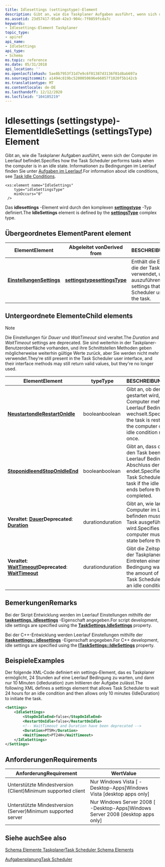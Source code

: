 ```yaml
---
title: Idlesettings (settingstype)-Element
description: Gibt an, wie die Taskplaner Aufgaben ausführt, wenn sich der Computer im Leerlauf befindet.
ms.assetid: 23d57417-95a9-42e3-904c-7f0859fcda7c
keywords:
- Idlesettings-Element Taskplaner
topic_type:
- apiref
api_name:
- IdleSettings
api_type:
- Schema
ms.topic: reference
ms.date: 05/31/2018
api_location: ''
ms.openlocfilehash: 5ae8b7953f31d7e9c6f01387d3136f01d8ab697a
ms.sourcegitcommit: a1494c819bc5200050696e66057f1020f5b142cb
ms.translationtype: MT
ms.contentlocale: de-DE
ms.lasthandoff: 12/12/2020
ms.locfileid: "104105219"
---
```

# <a name="idlesettings-settingstype-element"></a><span data-ttu-id="ff314-104">Idlesettings (settingstype)-Element</span><span class="sxs-lookup"><span data-stu-id="ff314-104">IdleSettings (settingsType) Element</span></span>

<span data-ttu-id="ff314-105">Gibt an, wie die Taskplaner Aufgaben ausführt, wenn sich der Computer im Leerlauf befindet.</span><span class="sxs-lookup"><span data-stu-id="ff314-105">Specifies how the Task Scheduler performs tasks when the computer is in an idle state.</span></span> <span data-ttu-id="ff314-106">Informationen zu Bedingungen im Leerlauf finden Sie unter [Aufgaben im Leerlauf](task-idle-conditions.md).</span><span class="sxs-lookup"><span data-stu-id="ff314-106">For information about idle conditions, see [Task Idle Conditions](task-idle-conditions.md).</span></span>

``` syntax
<xs:element name="IdleSettings"
    type="idleSettingsType"
    minOccurs="0"
 />
```

<span data-ttu-id="ff314-107">Das **idlesettings** -Element wird durch den komplexen [**settingstype**](taskschedulerschema-settingstype-complextype.md) -Typ definiert.</span><span class="sxs-lookup"><span data-stu-id="ff314-107">The **IdleSettings** element is defined by the [**settingsType**](taskschedulerschema-settingstype-complextype.md) complex type.</span></span>

## <a name="parent-element"></a><span data-ttu-id="ff314-108">Übergeordnetes Element</span><span class="sxs-lookup"><span data-stu-id="ff314-108">Parent element</span></span>

| <span data-ttu-id="ff314-109">Element</span><span class="sxs-lookup"><span data-stu-id="ff314-109">Element</span></span>                                                           | <span data-ttu-id="ff314-110">Abgeleitet von</span><span class="sxs-lookup"><span data-stu-id="ff314-110">Derived from</span></span>                                                         | <span data-ttu-id="ff314-111">BESCHREIBUNG</span><span class="sxs-lookup"><span data-stu-id="ff314-111">Description</span></span>                                                                        |
|-------------------------------------------------------------------|----------------------------------------------------------------------|------------------------------------------------------------------------------------|
| [<span data-ttu-id="ff314-112">**Einstellungen**</span><span class="sxs-lookup"><span data-stu-id="ff314-112">**Settings**</span></span>](taskschedulerschema-settings-tasktype-element.md) | [<span data-ttu-id="ff314-113">**settingstype**</span><span class="sxs-lookup"><span data-stu-id="ff314-113">**settingsType**</span></span>](taskschedulerschema-settingstype-complextype.md) | <span data-ttu-id="ff314-114">Enthält die Einstellungen, die der Taskplaner verwendet, um die Aufgabe auszuführen.</span><span class="sxs-lookup"><span data-stu-id="ff314-114">Contains the settings that the Task Scheduler uses to perform the task.</span></span><br/> |

## <a name="child-elements"></a><span data-ttu-id="ff314-115">Untergeordnete Elemente</span><span class="sxs-lookup"><span data-stu-id="ff314-115">Child elements</span></span>

> [!NOTE]
> <span data-ttu-id="ff314-116">Die Einstellungen für *Dauer* und *WaitTimeout* sind veraltet.</span><span class="sxs-lookup"><span data-stu-id="ff314-116">The *Duration* and *WaitTimeout* settings are deprecated.</span></span> <span data-ttu-id="ff314-117">Sie sind weiterhin in der Taskplaner-Benutzeroberfläche vorhanden, und ihre Schnittstellen Methoden geben möglicherweise weiterhin gültige Werte zurück, aber Sie werden nicht mehr verwendet.</span><span class="sxs-lookup"><span data-stu-id="ff314-117">They're still present in the Task Scheduler user interface, and their interface methods may still return valid values, but they're no longer used.</span></span>

| <span data-ttu-id="ff314-118">Element</span><span class="sxs-lookup"><span data-stu-id="ff314-118">Element</span></span>                                                                                  | <span data-ttu-id="ff314-119">type</span><span class="sxs-lookup"><span data-stu-id="ff314-119">Type</span></span>     | <span data-ttu-id="ff314-120">BESCHREIBUNG</span><span class="sxs-lookup"><span data-stu-id="ff314-120">Description</span></span>                                                                                                              |
|------------------------------------------------------------------------------------------|----------|--------------------------------------------------------------------------------------------------------------------------|
| [<span data-ttu-id="ff314-121">**Neustartondle**</span><span class="sxs-lookup"><span data-stu-id="ff314-121">**RestartOnIdle**</span></span>](taskschedulerschema-restartonidle-idlesettingstype-element.md)      | <span data-ttu-id="ff314-122">boolean</span><span class="sxs-lookup"><span data-stu-id="ff314-122">boolean</span></span>  | <span data-ttu-id="ff314-123">Gibt an, ob der Task neu gestartet wird, wenn der Computer mehrmals in eine Leerlauf Bedingung wechselt.</span><span class="sxs-lookup"><span data-stu-id="ff314-123">Specifies whether the task is restarted when the computer cycles into an idle condition more than once.</span></span><br/>       |
| [<span data-ttu-id="ff314-124">**Stoponidleend**</span><span class="sxs-lookup"><span data-stu-id="ff314-124">**StopOnIdleEnd**</span></span>](taskschedulerschema-terminateonidleend-idlesettingstype-element.md) | <span data-ttu-id="ff314-125">boolean</span><span class="sxs-lookup"><span data-stu-id="ff314-125">boolean</span></span>  | <span data-ttu-id="ff314-126">Gibt an, dass der Taskplaner den Task beendet, wenn die Leerlauf Bedingung vor dem Abschluss der Aufgabe endet.</span><span class="sxs-lookup"><span data-stu-id="ff314-126">Specifies that the Task Scheduler will stop the task if the idle condition ends before the task is completed.</span></span><br/> |
| <span data-ttu-id="ff314-127">**Veraltet**: [ **Dauer**](taskschedulerschema-duration-idlesettingstype-element.md)</span><span class="sxs-lookup"><span data-stu-id="ff314-127">**Deprecated**: [**Duration**](taskschedulerschema-duration-idlesettingstype-element.md)</span></span>                | <span data-ttu-id="ff314-128">duration</span><span class="sxs-lookup"><span data-stu-id="ff314-128">duration</span></span> | <span data-ttu-id="ff314-129">Gibt an, wie lange sich der Computer im Leerlauf befinden muss, bevor der Task ausgeführt wird.</span><span class="sxs-lookup"><span data-stu-id="ff314-129">Specifies how long the computer must be in an idle state before the task is run.</span></span><br/>                              |
| <span data-ttu-id="ff314-130">**Veraltet**: [ **WaitTimeout**](taskschedulerschema-waittimeout-idlesettingstype-element.md)</span><span class="sxs-lookup"><span data-stu-id="ff314-130">**Deprecated**: [**WaitTimeout**](taskschedulerschema-waittimeout-idlesettingstype-element.md)</span></span>          | <span data-ttu-id="ff314-131">duration</span><span class="sxs-lookup"><span data-stu-id="ff314-131">duration</span></span> | <span data-ttu-id="ff314-132">Gibt die Zeitspanne an, die der Taskplaner auf das Eintreten einer Leerlauf Bedingung wartet.</span><span class="sxs-lookup"><span data-stu-id="ff314-132">Specifies the amount of time that the Task Scheduler will wait for an idle condition to occur.</span></span><br/>                |

## <a name="remarks"></a><span data-ttu-id="ff314-133">Bemerkungen</span><span class="sxs-lookup"><span data-stu-id="ff314-133">Remarks</span></span>

<span data-ttu-id="ff314-134">Bei der Skript Entwicklung werden im Leerlauf Einstellungen mithilfe der [**tasksettings. idlesettings**](tasksettings-idlesettings.md) -Eigenschaft angegeben.</span><span class="sxs-lookup"><span data-stu-id="ff314-134">For script development, idle settings are specified using the [**TaskSettings.IdleSettings**](tasksettings-idlesettings.md) property.</span></span>

<span data-ttu-id="ff314-135">Bei der C++-Entwicklung werden Leerlauf Einstellungen mithilfe der [**itasksettings:: idlesettings**](/windows/desktop/api/taskschd/nf-taskschd-itasksettings-get_idlesettings) -Eigenschaft angegeben.</span><span class="sxs-lookup"><span data-stu-id="ff314-135">For C++ development, idle settings are specified using the [**ITaskSettings::IdleSettings**](/windows/desktop/api/taskschd/nf-taskschd-itasksettings-get_idlesettings) property.</span></span>

## <a name="examples"></a><span data-ttu-id="ff314-136">Beispiele</span><span class="sxs-lookup"><span data-stu-id="ff314-136">Examples</span></span>

<span data-ttu-id="ff314-137">Der folgende XML-Code definiert ein settings-Element, das es Taskplaner ermöglicht, 24 Stunden auf eine Leerlauf Bedingung zu warten, und dann nur 10 Minuten {idleduration) zum Initiieren der Aufgabe zulässt.</span><span class="sxs-lookup"><span data-stu-id="ff314-137">The following XML defines a settings element that allows Task Scheduler to wait 24 hours for an idle condition and then allows only 10 minutes {IdleDuration) to initiate the task.</span></span>

```XML
<Settings>
    <IdleSettings>
        <StopOnIdleEnd>false</StopOnIdleEnd>
        <RestartOnIdle>false</RestartOnIdle> 
        <!-- WaitTimeout and Duration have been deprecated -->
        <Duration>PT5M</Duration>
        <WaitTimeout>PT24H</WaitTimeout>
    </IdleSettings>       
</Settings>
```

## <a name="requirements"></a><span data-ttu-id="ff314-138">Anforderungen</span><span class="sxs-lookup"><span data-stu-id="ff314-138">Requirements</span></span>

| <span data-ttu-id="ff314-139">Anforderung</span><span class="sxs-lookup"><span data-stu-id="ff314-139">Requirement</span></span> | <span data-ttu-id="ff314-140">Wert</span><span class="sxs-lookup"><span data-stu-id="ff314-140">Value</span></span> |
|-------------------------------------|------------------------------------------------------|
| <span data-ttu-id="ff314-141">Unterstützte Mindestversion (Client)</span><span class="sxs-lookup"><span data-stu-id="ff314-141">Minimum supported client</span></span><br/> | <span data-ttu-id="ff314-142">Nur Windows Vista \[ -Desktop-Apps\]</span><span class="sxs-lookup"><span data-stu-id="ff314-142">Windows Vista \[desktop apps only\]</span></span><br/>       |
| <span data-ttu-id="ff314-143">Unterstützte Mindestversion (Server)</span><span class="sxs-lookup"><span data-stu-id="ff314-143">Minimum supported server</span></span><br/> | <span data-ttu-id="ff314-144">Nur Windows Server 2008 \[ -Desktop-Apps\]</span><span class="sxs-lookup"><span data-stu-id="ff314-144">Windows Server 2008 \[desktop apps only\]</span></span><br/> |

## <a name="see-also"></a><span data-ttu-id="ff314-145">Siehe auch</span><span class="sxs-lookup"><span data-stu-id="ff314-145">See also</span></span>

[<span data-ttu-id="ff314-146">Schema Elemente Taskplaner</span><span class="sxs-lookup"><span data-stu-id="ff314-146">Task Scheduler Schema Elements</span></span>](task-scheduler-schema-elements.md)

[<span data-ttu-id="ff314-147">Aufgabenplanung</span><span class="sxs-lookup"><span data-stu-id="ff314-147">Task Scheduler</span></span>](task-scheduler-start-page.md)
